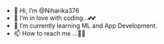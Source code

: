 - 👋 Hi, I’m @Niharika376
- 👀 I’m in love with coding...💕💕
- 🌱 I’m currently learning ML and App Development.
- 📫 How to reach me ...🤫🤫

<!---
Niharika376/Niharika376 is a ✨ special ✨ repository because its `README.md` (this file) appears on your GitHub profile.
You can click the Preview link to take a look at your changes.
--->
